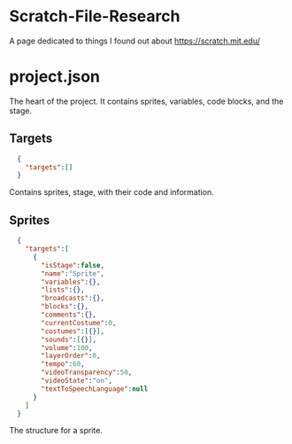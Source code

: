 # Scratch-File-Research
A page dedicated to things I found out about https://scratch.mit.edu/

# project.json
The heart of the project. It contains sprites, variables, code blocks, and the stage.
## Targets
```json
  {
    "targets":[]
  }
```
Contains sprites, stage, with their code and information.

## Sprites
```json
  {
    "targets":[
      {
        "isStage":false,
        "name":"Sprite",
        "variables":{},
        "lists":{},
        "broadcasts":{},
        "blocks":{},
        "comments":{},
        "currentCostume":0,
        "costumes":[{}],
        "sounds":[{}],
        "volume":100,
        "layerOrder":0,
        "tempo":60,
        "videoTransparency":50,
        "videoState":"on",
        "textToSpeechLanguage":null
      }
    ]
  }
```

The structure for a sprite.
